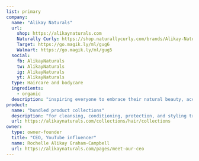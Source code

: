 ```yaml
---
list: primary
company:
  name: "Alikay Naturals"
  url:
    shop: https://alikaynaturals.com
    Naturally Curly: https://shop.naturallycurly.com/brands/Alikay-Naturals.html
    Target: https://go.magik.ly/ml/gug6
    Walmart: https://go.magik.ly/ml/gug5
  social:
    fb: AlikayNaturals
    tw: AlikayNaturals
    ig: AlikayNaturals
    yt: AlikayNaturals
  type: Haircare and bodycare
  ingredients:
    - organic
  description: "inspiring everyone to embrace their natural beauty, accessible everywhere"
product:
  name: "bundled product collections"
  description: "for cleansing, conditioning, protection, and styling treatments that fit together"
  url: https://alikaynaturals.com/collections/hair/collections
owner:
  type: owner-founder
  title: "CEO, YouTube influencer"
  name: Rochelle Alikay Graham-Campbell
  url: https://alikaynaturals.com/pages/meet-our-ceo
---
```

